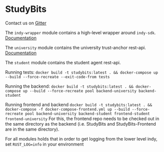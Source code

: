 # StudyBits

Contact us on [Gitter](https://gitter.im/StudyBits/Lobby)

The `indy-wrapper` module contains a high-level wrapper around `indy-sdk`. 
[Documentation](indy-wrapper/README.md) 

The `university` module contains the university trust-anchor rest-api. [Documentation](university/README.md)

The `student` module contains the student agent rest-api.

Running tests: `docker build -t studybits:latest . && docker-compose up --build --force-recreate --exit-code-from tests`

Running the backend: `docker build -t studybits:latest . && docker-compose up --build --force-recreate pool backend-university backend-student`

Running frontend and backend `docker build -t studybits:latest . && docker-compose -f docker-compose-frontend.yml up --build --force-recreate pool backend-university backend-student frontend-student frontend-university`
For this, the frontend repo needs to be checked out in the same directory as the backend (i.e. StudyBits and StudyBits-Frontend are in the same directory).



For all modules holds that in order to get logging from the lower level indy, set `RUST_LOG=info` in your environment
